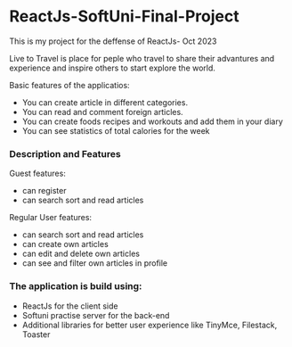 # ReactJs-SoftUni-Final-Project
This is my project for the deffense of ReactJs- Oct 2023

Live to Travel is place for peple who travel to share their advantures and experience and inspire others to start explore the world. 

Basic features of the applicatios:
* You can create article in different categories.
* You can read and comment foreign articles.
* You can create foods recipes and workouts and add them in your diary 
* You can see statistics of total calories for the week
  
### **Description and Features**
Guest features:
  * can register
  * can search sort and read articles
  
Regular User features:
  * can search sort and read articles
  * can create own articles
  * can edit and delete own articles
  * can see and filter own articles in profile 

### **The application is build using:**
  * ReactJs for the client side
  * Softuni practise server for the back-end
  * Additional libraries for better user experience like TinyMce, Filestack, Toaster
